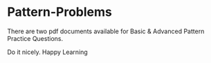 # Pattern-Problems
There are two pdf documents available for Basic & Advanced Pattern Practice Questions.

Do it nicely. Happy Learning
